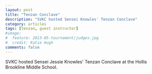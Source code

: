 ```yaml
---
layout: post
title: "Tenzan Conclave"
description: "SVKC hosted Sensei Knowles' Tenzan Conclave"
category: articles
tags: [tenzan, guest instructor]
#image:
#  feature: 2013-05-tournament/judges.jpg
#  credit: Katie Hugh
comments: false  
---
```


SVKC hosted Sensei Jessie Knowles' Tenzan Conclave at the Hollis Brookline Middle School.

